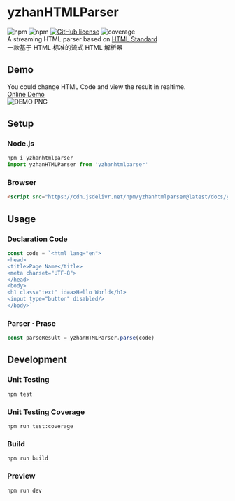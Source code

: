 # yzhanHTMLParser
![npm](https://img.shields.io/npm/v/yzhanhtmlparser)
![npm](https://img.shields.io/npm/dt/yzhanhtmlparser)
[![GitHub license](https://img.shields.io/github/license/mantoufan/yzhanhtmlparser)](https://github.com/mantoufan/yzhanhtmlparser/blob/main/LICENSE)
![coverage](https://img.shields.io/badge/coverage-100%25-green)  
A streaming HTML parser based on [HTML Standard](https://html.spec.whatwg.org/multipage/parsing.html)  
一款基于 HTML 标准的流式 HTML 解析器
## Demo
You could change HTML Code and view the result in realtime.  
[Online Demo](https://mantoufan.github.io/yzhanHTMLParser)  
![DEMO PNG](https://s2.loli.net/2023/09/03/P1qDoBy6uRnh28Y.png)
## Setup
### Node.js
```javascript
npm i yzhanhtmlparser
import yzhanHTMLParser from 'yzhanhtmlparser'
```
### Browser
```html
<script src="https://cdn.jsdelivr.net/npm/yzhanhtmlparser@latest/docs/yzhanhtmlparser.min.js"></script>
```
## Usage
### Declaration Code
```javascript
const code = `<html lang="en">
<head>
<title>Page Name</title>
<meta charset="UTF-8">
</head>
<body>
<h1 class="text" id=a>Hello World</h1>
<input type="button" disabled/>
</body>`
```
### Parser · Prase
```javascript 
const parseResult = yzhanHTMLParser.parse(code)
```
## Development
### Unit Testing
```shell
npm test
```
### Unit Testing Coverage
```shell
npm run test:coverage
```
### Build
```shell
npm run build
```
### Preview
```shell
npm run dev
```